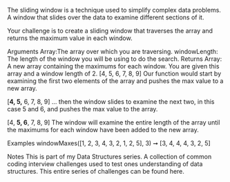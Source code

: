 The sliding window is a technique used to simplify complex data problems. A window that slides over the data to examine different sections of it.

Your challenge is to create a sliding window that traverses the array and returns the maximum value in each window.

Arguments
Array:The array over which you are traversing.
windowLength: The length of the window you will be using to do the search.
Returns Array: A new array containing the maximums for each window.
You are given this array and a window length of 2.
[4, 5, 6, 7, 8, 9]
Our function would start by examining the first two elements of the array and pushes the max value to a new array.

[**4, 5,** 6, 7, 8, 9]
... then the window slides to examine the next two, in this case 5 and 6, and pushes the max value to the array.

[4, **5, 6**, 7, 8, 9]
The window will examine the entire length of the array until the maximums for each window have been added to the new array.

Examples
windowMaxes([1, 2, 3, 4, 3, 2, 1, 2, 5], 3) ➞ [3, 4, 4, 4, 3, 2, 5]

Notes
This is part of my Data Structures series. A collection of common coding interview challenges used to test ones understanding of data structures.
This entire series of challenges can be found here.